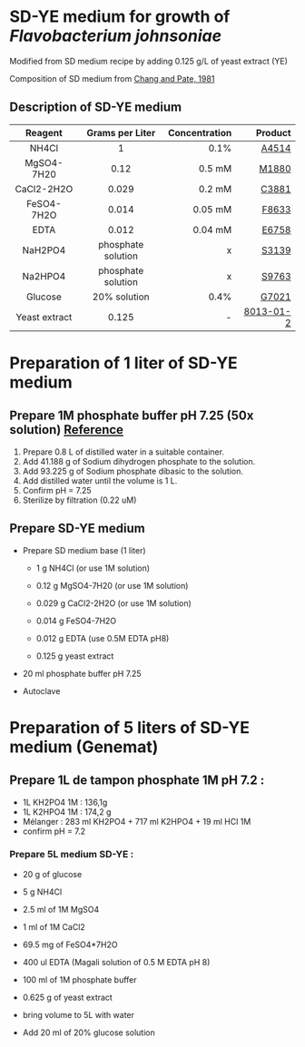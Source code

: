 # SD-YE medium for growth of *Flavobacterium johnsoniae*

Modified from SD medium recipe by adding 0.125 g/L of yeast extract (YE)

Composition of SD medium from [Chang and Pate, 1981](https://link.springer.com/article/10.1007/BF01571154)

## Description of SD-YE medium
| Reagent | Grams per Liter | Concentration | Product |
|:--:|:--:|---:|---:|
| NH4Cl | 1 | 0.1% | [A4514](https://www.sigmaaldrich.com/FR/en/product/sigald/a4514) |
| MgSO4-7H20 | 0.12 | 0.5 mM | [M1880](https://www.sigmaaldrich.com/FR/en/product/sigald/m1880) |
| CaCl2-2H2O | 0.029 | 0.2 mM | [C3881](https://www.sigmaaldrich.com/FR/en/product/sigald/c3881) |
| FeSO4-7H2O | 0.014 | 0.05 mM | [F8633](https://www.sigmaaldrich.com/FR/en/product/sigma/f8633) |
| EDTA | 0.012 | 0.04 mM | [E6758](https://www.sigmaaldrich.com/FR/en/product/sigma/e6758) |
| NaH2PO4 | phosphate solution | x | [S3139](https://www.sigmaaldrich.com/FR/en/product/sigma/s3139) |
| Na2HPO4 | phosphate solution | x | [S9763](https://www.sigmaaldrich.com/FR/en/product/sigald/s9763) |
| Glucose | 20% solution | 0.4% | [G7021](https://www.sigmaaldrich.com/FR/en/product/sigma/g7021) |
| Yeast extract | 0.125 | - | [8013-01-2](https://www.sigmaaldrich.com/FR/en/search/8013-01-2?focus=products&page=1&perpage=30&sort=relevance&term=8013-01-2&type=cas_number) |


# Preparation of 1 liter of SD-YE medium

## Prepare 1M phosphate buffer pH 7.25 (50x solution) [Reference](https://www.novoprolabs.com/tools/buffer-preparations-and-recipes/sodium-phosphate-buffer)

1. Prepare 0.8 L of distilled water in a suitable container.
2. Add 41.188 g of Sodium dihydrogen phosphate to the solution.
3. Add 93.225 g of Sodium phosphate dibasic to the solution.
4. Add distilled water until the volume is 1 L.
5. Confirm pH = 7.25
6. Sterilize by filtration (0.22 uM)

## Prepare SD-YE medium

-   Prepare SD medium base (1 liter)

    -   1 g NH4Cl (or use 1M solution)

    -   0.12 g MgSO4-7H20 (or use 1M solution)

    -   0.029 g CaCl2-2H2O (or use 1M solution)

    -   0.014 g FeSO4-7H2O

    -   0.012 g EDTA (use 0.5M EDTA pH8)
 
    -   0.125 g yeast extract

-   20 ml phosphate buffer pH 7.25

-   Autoclave

# Preparation of 5 liters of SD-YE medium (Genemat)

## Prepare 1L de tampon phosphate 1M pH 7.2 :
* 1L KH2PO4 1M : 136,1g
* 1L K2HPO4 1M : 174,2 g
* Mélanger : 283 ml KH2PO4 + 717 ml K2HPO4 + 19 ml HCl 1M
* confirm pH = 7.2

### Prepare 5L medium SD-YE :
* 20 g of glucose
* 5 g NH4Cl
* 2.5 ml of 1M MgSO4
* 1 ml of 1M CaCl2
* 69.5 mg of FeSO4*7H2O
* 400 ul EDTA (Magali solution of 0.5 M EDTA pH 8)
* 100 ml of 1M phosphate buffer
* 0.625 g of yeast extract
* bring volume to 5L with water

* Add 20 ml of 20% glucose solution
